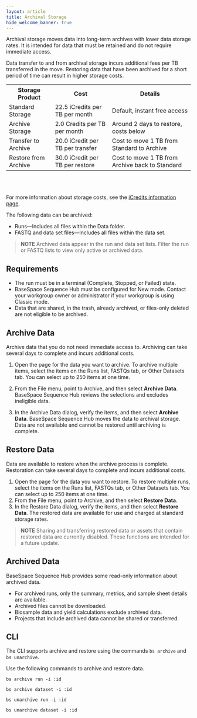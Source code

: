 ```yaml
---
layout: article
title: Archival Storage
hide_welcome_banner: true
---
```


Archival storage moves data into long-term archives with lower data storage rates. It is intended for data that must be retained and do not require immediate access.

Data transfer to and from archival storage incurs additional fees per TB transferred in the move. Restoring data that have been archived for a short period of time can result in higher storage costs. 

<table>
    <tr><th>Storage Product</th><th>Cost</th><th>Details</th></tr>
    <tr><td>Standard Storage</td><td>22.5 iCredits per TB per month</td><td>Default, instant free access</td></tr>
    <tr><td>Archive Storage</td><td>2.0 Credits per TB per month</td><td>Around 2 days to restore, costs below</td></tr>
    <tr><td>Transfer to Archive</td><td>20.0 iCredit per TB per transfer</td><td>Cost to move 1 TB from Standard to Archive</td></tr>
    <tr><td>Restore from Archive</td><td>30.0 iCredit per TB per restore</td><td>Cost to move 1 TB from Archive back to Standard</td></tr>
</table>
<br><br>

For more information about storage costs, see the [iCredits information page](https://www.illumina.com/products/by-type/informatics-products/icredits.html).


The following data can be archived:

-	Runs—Includes all files within the Data folder.
-	FASTQ and data set files—Includes all files within the data set.

> **NOTE** Archived data appear in the run and data set lists. Filter the run or FASTQ lists to view only active or archived data.

## Requirements
-	The run must be in a terminal (Complete, Stopped, or Failed) state.
-	BaseSpace Sequence Hub must be configured for New mode. Contact your workgroup owner or administrator if your workgroup is using Classic mode.
-	Data that are shared, in the trash, already archived, or files-only deleted are not eligible to be archived.

## Archive Data
Archive data that you do not need immediate access to. Archiving can take several days to complete and incurs additional costs.

1.	Open the page for the data you want to archive. To archive multiple items, select the items on the Runs list, FASTQs tab, or Other Datasets tab. You can select up to 250 items at one time.
2.	From the File menu, point to Archive, and then select **Archive Data**.
BaseSpace Sequence Hub reviews the selections and excludes ineligible data.

3.	In the Archive Data dialog, verify the items, and then select **Archive Data**.
BaseSpace Sequence Hub moves the data to archival storage. Data are not available and cannot be restored until archiving is complete.

## Restore Data
Data are available to restore when the archive process is complete. Restoration can take several days to complete and incurs additional costs.

1.	Open the page for the data you want to restore. To restore multiple runs, select the items on the Runs list, FASTQs tab, or Other Datasets tab. You can select up to 250 items at one time.
2.	From the File menu, point to Archive, and then select **Restore Data**.
3.	In the Restore Data dialog, verify the items, and then select **Restore Data**.
The restored data are available for use and charged at standard storage rates.

> **NOTE** Sharing and transferring restored data or assets that contain restored data are currently disabled. These functions are intended for a future update.

## Archived Data
BaseSpace Sequence Hub provides some read-only information about archived data.

-	For archived runs, only the summary, metrics, and sample sheet details are available.
-	Archived files cannot be downloaded.
-	Biosample data and yield calculations exclude archived data.
-	Projects that include archived data cannot be shared or transferred.

## CLI
The CLI supports archive and restore using the commands `bs archive` and `bs unarchive`.

Use the following commands to archive and restore data.

    bs archive run -i :id

    bs archive dataset -i :id

    bs unarchive run -i :id

    bs unarchive dataset -i :id
